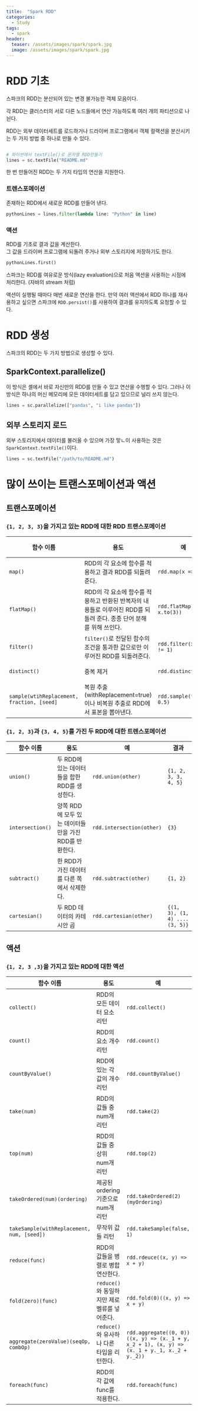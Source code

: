 ```yaml
---
title:  "Spark RDD"
categories:
  - Study
tags:
  - spark
header:
  teaser: /assets/images/spark/spark.jpg
  image: /assets/images/spark/spark.jpg
---  
```


# RDD 기초
스파크의 RDD는 분산되어 있는 변경 불가능한 객체 모음이다.  

각 RDD는 클러스터의 서로 다른 노드들에서 연산 가능하도록 여러 개의 파티션으로 나뉜다.  

RDD는 외부 데이터세트를 로드하거나 드라이버 프로그램에서 객체 컬랙션을 분산시키는 두 가지 방법 중 하나로 만들 수 있다.  

```python

# 파이썬에서 textFile()로 문자열 RDD만들기
lines = sc.textFile("README.md"
```

한 번 만들어진 RDD는 두 가지 타입의 연산을 지원한다.  

### 트렌스포메이션
존재하는 RDD에서 새로운 RDD를 만들어 낸다.

```python
pythonLines = lines.filter(lambda line: "Python" in line)
```

### 액션
RDD를 기초로 결과 값을 계산한다.  
그 값을 드라이버 프로그램에 되돌려 주거나 외부 스토리지에 저장하기도 한다.

```python
pythonLines.first()
```  

스파크는 RDD를 여유로운 방식(lazy evaluation)으로 처음 액션을 사용하는 시점에 처리한다. (자바의 stream 처럼)  

액션이 실행될 때마다 매번 새로운 연산을 한다. 만약 여러 액션에서 RDD 하나를 재사용하고 싶으면 스파크에 `RDD.persist()`를 사용하여 결과를 유지하도록 요청할 수 있다.  



# RDD 생성
스파크의 RDD는 두 가지 방법으로 생성할 수 있다.
## SparkContext.parallelize()
이 방식은 셸에서 바로 자신만의 RDD를 만들 수 있고 연산을 수행할 수 있다. 그러나 이 방식은 하나의 머신 메모리에 모든 데이터세트를 담고 있으므로 널리 쓰지 않는다.
```python
lines = sc.parallelize(["pandas", "i like pandas"])
```  

## 외부 스토리지 로드
외부 스토리지에서 데이터를 불러올 수 있으며 가장 맣ㄴ이 사용하는 것은 `SparkContext.textFile()`이다.  

```python
lines = sc.textFile("/path/to/README.md")
```  


# 많이 쓰이는 트랜스포메이션과 액션

## 트랜스포메이션

### `{1, 2, 3, 3}`을 가지고 있는 RDD에 대한 RDD 트랜스포메이션
|함수 이름|용도|예|결과|
|---|---|---|---|
|`map()`|RDD의 각 요소에 함수를 적용하고 결과 RDD를 되돌려준다.|`rdd.map(x => x+1)`|`{2, 3, 4, 4}`|
|`flatMap()`|RDD의 각 요소에 함수를 적용하고 반환된 반복자의 내용들로 이루어진 RDD를 되돌려 준다. 종종 단어 분해를 위해 쓰인다.|`rdd.flatMap(x => x.to(3))`|`{1, 2, 3, 2, 3, 3, 3}`|
|`filter()`|`filter()`로 전달된 함수의 조건을 통과한 값으로만 이루어진 RDD를 되돌려준다.|`rdd.filter(x => x != 1)`|`{2, 3, 3}`|
|`distinct()`|중복 제거|`rdd.distinct()`|`{1, 2, 3}`|
|`sample(wtihReplacement, fraction, [seed]`|복원 추출(withReplacement=true)이나 비복원 추출로 RDD에서 표본을 뽑아낸다.|`rdd.sample(false, 0.5)`|생략|


### `{1, 2, 3}`과 `{3, 4, 5}`를 가진 두 RDD에 대한 트렌스포메이션
|함수 이름|용도|예|결과|
|---|---|---|---|
|`union()`|두 RDD에 있는 데이터들을 합한 RDD를 생성한다.|`rdd.union(other)`|`{1, 2, 3, 3, 4, 5}`|
|`intersection()`|양쪽 RDD에 모두 있는 데이터들만을 가진 RDD를 반환한다.|`rdd.intersection(other)`|`{3}`|
|`subtract()`|한 RDD가 가진 데이터를 다른 쪽에서 삭제한다.|`rdd.subtract(other)`|`{1, 2}`|
|`cartesian()`|두 RDD 데이터의 카테시안 곱|`rdd.cartesian(other)`|`{(1, 3), (1, 4) .... (3, 5)}`|

## 액션

### `{1, 2, 3 ,3}`을 가지고 있는 RDD에 대한 액션
|함수 이름|용도|예|결과|
|---|---|---|---|
|`collect()`|RDD의 모든 데이터 요소 리턴|`rdd.collect()`|`{1, 2, 3, 3}`|
|`count()`|RDD의 요소 개수 리턴|`rdd.count()`|`4`|
|`countByValue()`|RDD에 있는 각 값의 개수 리턴|`rdd.countByValue()`|`{(1, 1), (2, 1), (3, 2)}`|
|`take(num)`|RDD의 값들 중 num개 리턴|`rdd.take(2)`|`{1, 2}`|
|`top(num)`|RDD의 값들 중 상위 num개 리턴|`rdd.top(2)`|`{3, 3}`|
|`takeOrdered(num)(ordering)`|제공된 ordering 기준으로 num개 리턴|`rdd.takeOrdered(2)(myOrdering)`|`{3, 3}`|
|`takeSample(withReplacement, num, [seed])`|무작위 값들 리턴|`rdd.takeSample(false, 1)`|생략|
|`reduce(func)`|RDD의 값들을 병렬로 병합 연산한다.|`rdd.rdeuce((x, y) => x + y)`|9|
|`fold(zero)(func)`|`reduce()`와 동일하지만 제로 벨류를 넣어준다.|`rdd.fold(0)((x, y) => x + y)`|9|
|`aggregate(zeroValue)(seqOp, combOp)`|`reduce()`와 유사하나 다른 타입을 리턴한다.|`rdd.aggregate((0, 0))((x, y) => (x._1 + y, x_2 + 1), (x, y) => (x._1 + y._1, x._2 + y._2))`|`(9, 4)`|
|`foreach(func)`|RDD의 각 값에 func를 적용한다.|`rdd.foreach(func)`|없음|


